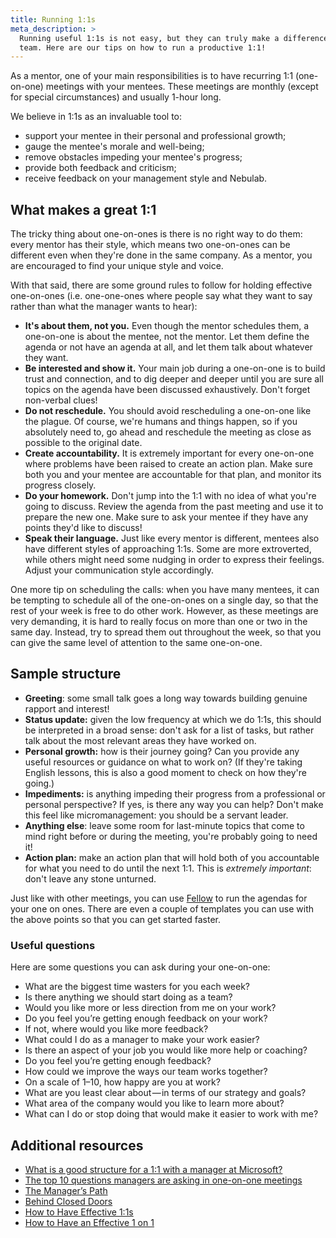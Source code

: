 ```yaml
---
title: Running 1:1s
meta_description: >
  Running useful 1:1s is not easy, but they can truly make a difference in the happiness of your
  team. Here are our tips on how to run a productive 1:1!
---
```


As a mentor, one of your main responsibilities is to have recurring 1:1 (one-on-one) meetings with
your mentees. These meetings are monthly (except for special circumstances) and usually 1-hour long.

We believe in 1:1s as an invaluable tool to:

- support your mentee in their personal and professional growth;
- gauge the mentee's morale and well-being;
- remove obstacles impeding your mentee's progress;
- provide both feedback and criticism;
- receive feedback on your management style and Nebulab.

## What makes a great 1:1

The tricky thing about one-on-ones is there is no right way to do them: every mentor has their
style, which means two one-on-ones can be different even when they're done in the same company. As a
mentor, you are encouraged to find your unique style and voice.

With that said, there are some ground rules to follow for holding effective one-on-ones (i.e.
one-one-ones where people say what they want to say rather than what the manager wants to hear):

- **It's about them, not you.** Even though the mentor schedules them, a one-on-one is about the
  mentee, not the mentor. Let them define the agenda or not have an agenda at all, and let them
  talk about whatever they want.
- **Be interested and show it.** Your main job during a one-on-one is to build trust and connection,
  and to dig deeper and deeper until you are sure all topics on the agenda have been discussed
  exhaustively. Don't forget non-verbal clues!
- **Do not reschedule.** You should avoid rescheduling a one-on-one like the plague. Of course,
  we're humans and things happen, so if you absolutely need to, go ahead and reschedule the meeting
  as close as possible to the original date.
- **Create accountability.** It is extremely important for every one-on-one where problems have been
  raised to create an action plan. Make sure both you and your mentee are accountable for that plan,
  and monitor its progress closely.
- **Do your homework.** Don't jump into the 1:1 with no idea of what you're going to discuss. Review
  the agenda from the past meeting and use it to prepare the new one. Make sure to ask your mentee
  if they have any points they'd like to discuss!
- **Speak their language.** Just like every mentor is different, mentees also have different styles
  of approaching 1:1s. Some are more extroverted, while others might need some nudging in order to
  express their feelings. Adjust your communication style accordingly.

One more tip on scheduling the calls: when you have many mentees, it can be tempting to schedule all
of the one-on-ones on a single day, so that the rest of your week is free to do other work. However, as
these meetings are very demanding, it is hard to really focus on more than one or two in the same
day. Instead, try to spread them out throughout the week, so that you can give the same level of
attention to the same one-on-one.

## Sample structure

- **Greeting**: some small talk goes a long way towards building genuine rapport and interest!
- **Status update:** given the low frequency at which we do 1:1s, this should be interpreted in a
  broad sense: don't ask for a list of tasks, but rather talk about the most relevant areas they
  have worked on.
- **Personal growth:** how is their journey going? Can you provide any useful resources or guidance
  on what to work on? (If they're taking English lessons, this is also a good moment to check on how
  they're going.)
- **Impediments:** is anything impeding their progress from a professional or personal perspective?
  If yes, is there any way you can help? Don't make this feel like micromanagement: you should be a
  servant leader.
- **Anything else**: leave some room for last-minute topics that come to mind right before or during
  the meeting, you're probably going to need it!
- **Action plan:** make an action plan that will hold both of you accountable for what you need to
  do until the next 1:1. This is _extremely important_: don't leave any stone unturned.

Just like with other meetings, you can use [Fellow](https://fellow.app) to run the agendas for your
one on ones. There are even a couple of templates you can use with the above points so that you can
get started faster.

### Useful questions

Here are some questions you can ask during your one-on-one:

- What are the biggest time wasters for you each week?
- Is there anything we should start doing as a team?
- Would you like more or less direction from me on your work?
- Do you feel you’re getting enough feedback on your work?
- If not, where would you like more feedback?
- What could I do as a manager to make your work easier?
- Is there an aspect of your job you would like more help or coaching?
- Do you feel you’re getting enough feedback?
- How could we improve the ways our team works together?
- On a scale of 1–10, how happy are you at work?
- What are you least clear about — in terms of our strategy and goals?
- What area of the company would you like to learn more about?
- What can I do or stop doing that would make it easier to work with me?

## Additional resources

- [What is a good structure for a 1:1 with a manager at Microsoft?](https://www.quora.com/What-is-a-good-structure-for-a-1-1-with-a-manager-at-Microsoft)
- [The top 10 questions managers are asking in one-on-one meetings](https://soapboxhq.com/blog/meetings/best-one-on-one-questions)
- [The Manager’s Path](https://www.oreilly.com/library/view/the-managers-path/9781491973882/)
- [Behind Closed Doors](https://pragprog.com/book/rdbcd/behind-closed-doors)
- [How to Have Effective 1:1s](https://www.radicalcandor.com/blog/effective-one-on-ones/)
- [How to Have an Effective 1 on 1](http://www.greatleadershipbydan.com/2009/03/how-to-have-effective-1-on-1.html)
